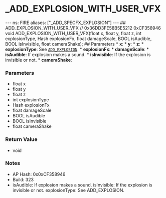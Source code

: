 # _ADD_EXPLOSION_WITH_USER_VFX

--- ns: FIRE aliases: ["_ADD_SPECFX_EXPLOSION"] --- ## ADD_EXPLOSION_WITH_USER_VFX  // 0x36DD3FE58B5E5212 0xCF358946 void ADD_EXPLOSION_WITH_USER_VFX(float x, float y, float z, int explosionType, Hash explosionFx, float damageScale, BOOL isAudible, BOOL isInvisible, float cameraShake);  ## Parameters * **x**: * **y**: * **z**: * **explosionType**: See [`ADD_EXPLOSION`](#_0xE3AD2BDBAEE269AC). * **explosionFx**: * **damageScale**: * **isAudible**: If explosion makes a sound. * **isInvisible**: If the explosion is invisible or not. * **cameraShake**:

### Parameters
* float x
* float y
* float z
* int explosionType
* Hash explosionFx
* float damageScale
* BOOL isAudible
* BOOL isInvisible
* float cameraShake

### Return Value
* void

### Notes
* AP Hash: 0x0xCF358946
* Build: 323
* isAudible: If explosion makes a sound.
isInvisible: If the explosion is invisible or not.
explosionType: See ADD_EXPLOSION.

